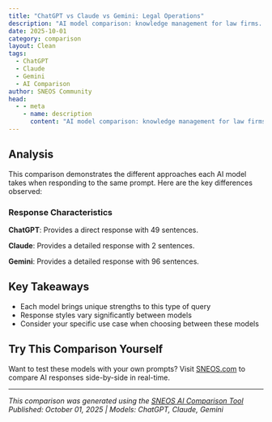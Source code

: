 ```yaml
---
title: "ChatGPT vs Claude vs Gemini: Legal Operations"
description: "AI model comparison: knowledge management for law firms..."
date: 2025-10-01
category: comparison
layout: Clean
tags:
  - ChatGPT
  - Claude
  - Gemini
  - AI Comparison
author: SNEOS Community
head:
  - - meta
    - name: description
      content: "AI model comparison: knowledge management for law firms..."
---
```


<ChatComparison
  title="ChatGPT vs Claude vs Gemini: Legal Operations"
  prompt="knowledge management for law firms"
  :responses='{
    "ChatGPT": "Certainly! Knowledge management (KM) in law firms involves capturing, organizing, sharing, and utilizing the collective knowledge and expertise within the firm to improve efficiency, service quality, and competitive advantage. Here\u2019s an overview of knowledge management specifically tailored for law firms:\n\n### What is Knowledge Management in Law Firms?\nKnowledge management refers to the process of systematically managing an organization\u0027s knowledge assets to create value and meet tactical \u0026 strategic requirements. In law firms, KM helps lawyers and staff access the right information at the right time, avoid reinventing the wheel, and deliver better client service.\n\n---\n\n### Importance of Knowledge Management for Law Firms\n\n- **Improved Efficiency:** Lawyers can quickly find precedents, templates, and research, reducing time spent on routine tasks.\n- **Consistency and Quality:** Ensures consistent legal advice by using standardized documents and best practices.\n- **Client Service:** Faster, more accurate responses enhance client satisfaction.\n- **Competitive Advantage:** Leveraging proprietary expertise and insights to stand out in a competitive market.\n- **Risk Management:** Minimizes errors by maintaining up-to-date legal knowledge and compliance information.\n- **Knowledge Retention:** Retains critical knowledge when lawyers leave or retire.\n\n---\n\n### Key Components of Knowledge Management in Law Firms\n\n1. **Knowledge Capture:**\n   - Collecting tacit knowledge (experienced lawyers\u2019 know-how) and explicit knowledge (documents, templates).\n   - Using tools like interviews, debriefings, and after-action reviews.\n   - Documenting case studies, practice notes, and legal precedents.\n\n2. **Knowledge Organization and Storage:**\n   - Centralized knowledge repositories (intranets, document management systems).\n   - Categorization and metadata tagging for easy retrieval.\n   - Maintaining a library of templates, checklists, and standard clauses.\n\n3. **Knowledge Sharing:**\n   - Collaboration tools (Microsoft Teams, Slack, etc.).\n   - Communities of practice and expert networks within the firm.\n   - Internal newsletters, webinars, and training sessions.\n   - Encouraging mentoring and knowledge exchange among staff.\n\n4. **Knowledge Application:**\n   - Integrating KM tools with daily workflows.\n   - Using precedent databases and legal research tools.\n   - Leveraging AI and analytics for predictive insights and contract review.\n\n---\n\n### Technologies Supporting KM in Law Firms\n\n- **Document Management Systems (DMS):** iManage, NetDocuments.\n- **Knowledge Bases and Intranets:** Custom portals for firm-wide access.\n- **Collaboration Platforms:** Microsoft 365, Slack, Zoom.\n- **Legal Research Databases:** Westlaw, LexisNexis.\n- **Artificial Intelligence:** Tools like ROSS Intelligence, Kira Systems for contract analysis and legal research.\n- **Practice Management Software:** Clio, MyCase integrated with KM features.\n\n---\n\n### Challenges in Implementing KM in Law Firms\n\n- Cultural resistance to sharing knowledge (knowledge hoarding).\n- Maintaining up-to-date, relevant content.\n- Encouraging consistent use of KM tools.\n- Balancing confidentiality and information sharing.\n- Measuring impact and ROI of KM initiatives.\n\n---\n\n### Best Practices\n\n- Leadership buy-in and clear KM strategy aligned with firm goals.\n- Focus on user-friendly technology tailored for legal workflows.\n- Incentivize knowledge sharing through recognition and rewards.\n- Continuous training and support for KM tools.\n- Regularly updating and auditing the knowledge base.\n- Encouraging collaboration and building a knowledge-sharing culture.\n\n---\n\n### Conclusion\n\nEffective knowledge management in law firms enhances productivity, supports quality legal work, and improves client outcomes. By combining the right strategies, culture, and technology, law firms can turn their collective knowledge into a powerful asset.\n\n---\n\nIf you want, I can help you draft a KM strategy specifically for your law firm or recommend specific tools.",
    "Claude": "# Knowledge Management for Law Firms\n\nKnowledge management (KM) in law firms involves systematically capturing, organizing, and sharing the collective knowledge and expertise of attorneys and staff to improve efficiency, service quality, and competitive advantage.\n\n## Key Components\n\n### **Document Management**\n- **Legal precedents** and case law databases\n- **Contract templates** and standard forms\n- **Brief banks** and pleading libraries\n- **Research memoranda** and legal opinions\n- **Client work product** archives\n\n### **Expertise Location**\n- **Attorney profiles** with practice areas and specializations\n- **Matter experience** databases\n- **Contact networks** and referral sources\n- **External expert** directories\n\n### **Process Knowledge**\n- **Practice guides** and procedural checklists\n- **Client service** protocols\n- **Matter management** workflows\n- **Billing and administrative** procedures\n\n## Implementation Strategies\n\n### **Technology Solutions**\n- **Document management systems** (DMS)\n- **Legal research platforms** (Westlaw, Lexis)\n- **Collaboration tools** (SharePoint, Teams)\n- **Practice management software**\n- **AI-powered search** and categorization tools\n\n### **Cultural Elements**\n- **Incentive structures** for knowledge sharing\n- **Time allocation** for KM activities\n- **Training programs** on KM tools and processes\n- **Leadership support** and modeling\n\n### **Organizational Structure**\n- **Knowledge managers** or librarians\n- **Practice group** KM champions\n- **IT support** specialists\n- **Training coordinators**\n\n## Benefits\n\n### **Efficiency Gains**\n- Reduced research time\n- Faster document drafting\n- Elimination of duplicated work\n- Streamlined onboarding\n\n### **Quality Improvements**\n- Access to best practices\n- Consistent work product\n- Reduced errors and omissions\n- Enhanced client service\n\n### **Strategic Advantages**\n- Better resource utilization\n- Improved competitive positioning\n- Enhanced client retention\n- Facilitated business development\n\n## Common Challenges\n\n### **Technical Issues**\n- **Integration** difficulties between systems\n- **Search functionality** limitations\n- **Version control** problems\n- **Security and confidentiality** concerns\n\n### **Cultural Barriers**\n- **Time constraints** and billing pressures\n- **Competitive dynamics** between attorneys\n- **Resistance to change**\n- **Information hoarding** tendencies\n\n### **Resource Constraints**\n- **Budget limitations** for technology\n- **Staff time** for content creation and maintenance\n- **Training costs**\n- **Ongoing maintenance** requirements\n\n## Best Practices\n\n### **Content Strategy**\n- **Standardize formats** and templates\n- **Regular content audits** and updates\n- **Clear taxonomy** and metadata standards\n- **Quality control** processes\n\n### **User Adoption**\n- **Make systems intuitive** and easy to use\n- **Integrate with daily workflows**\n- **Provide ongoing training** and support\n- **Demonstrate clear value** and ROI\n\n### **Governance**\n- **Establish clear policies** and procedures\n- **Define roles and responsibilities**\n- **Regular system maintenance** and updates\n- **Performance metrics** and evaluation\n\n## Success Metrics\n\n- **Usage statistics** for KM systems\n- **Time savings** in research and drafting\n- **Client satisfaction** scores\n- **Knowledge reuse** rates\n- **Revenue per attorney** improvements\n- **New business** generated from expertise visibility\n\n## Future Trends\n\n### **Artificial Intelligence**\n- **Predictive analytics** for case outcomes\n- **Automated document** review and analysis\n- **Intelligent search** and recommendation engines\n- **Natural language processing** for contract analysis\n\n### **Collaboration Tools**\n- **Real-time collaboration** platforms\n- **Mobile accessibility**\n- **Social networking** for expertise sharing\n- **Video knowledge sharing**\n\nEffective knowledge management requires a balanced approach combining the right technology, supportive culture, and ongoing commitment from firm leadership to create lasting value.",
    "Gemini": "## Knowledge Management for Law Firms: A Comprehensive Overview\n\nKnowledge Management (KM) is a critical function for modern law firms, enabling them to leverage their collective experience, expertise, and information assets to improve efficiency, client service, and profitability.  It\u0027s about capturing, organizing, sharing, and applying knowledge effectively.\n\nHere\u0027s a breakdown of the key aspects of KM in the legal context:\n\n**1. Why is Knowledge Management Important for Law Firms?**\n\n* **Improved Efficiency:**\n    * **Reduced Redundancy:**  Prevents reinventing the wheel by making past work products, research, and expertise readily available.\n    * **Faster Turnaround Times:** Allows lawyers to quickly access relevant information and complete tasks more efficiently.\n    * **Standardized Processes:**  Promotes consistent and efficient workflows across the firm.\n* **Enhanced Client Service:**\n    * **Better Advice:**  Provides access to a broader range of perspectives and insights, leading to more informed and effective advice.\n    * **Consistent Quality:**  Ensures that clients receive consistently high-quality service regardless of which lawyer or team is handling their matter.\n    * **Competitive Advantage:**  Demonstrates the firm\u0027s depth of expertise and commitment to providing exceptional service.\n* **Increased Profitability:**\n    * **Billable Hours Savings:**  Reduces time spent on research and document creation.\n    * **Attract and Retain Talent:**  A strong KM program attracts top legal talent by fostering a culture of learning and collaboration.\n    * **Improved Risk Management:**  Centralized access to legal research and precedents reduces the risk of errors and omissions.\n* **Facilitating Innovation:**  Encourages the sharing of ideas and best practices, leading to innovation in legal service delivery.\n* **Business Development:**  Allows lawyers to leverage firm expertise to identify new business opportunities and create compelling marketing materials.\n* **Continuity and Succession Planning:**  Captures the knowledge of senior lawyers before they retire or leave the firm.\n\n**2. Key Components of a Law Firm Knowledge Management System:**\n\n* **Content Management System (CMS):**\n    * **Purpose:**  A central repository for storing, organizing, and retrieving knowledge assets.\n    * **Examples:**  iManage Work, NetDocuments, SharePoint, HighQ\n    * **Features:**  Document management, version control, search functionality, security permissions, metadata tagging.\n* **Knowledge Databases:**\n    * **Purpose:**  Structured collections of specific types of knowledge, such as legal precedents, industry research, or client information.\n    * **Examples:**  LexisNexis, Westlaw, Bloomberg Law, internal databases of legal memoranda and briefs.\n    * **Features:**  Advanced search capabilities, legal research tools, case analysis, and annotations.\n* **Expertise Locators (Find an Expert):**\n    * **Purpose:**  Helps lawyers identify and connect with colleagues who have specific expertise in a particular area of law or industry.\n    * **Examples:**  Internal directories, skill matrices, knowledge maps.\n    * **Features:**  Searchable profiles, skill tagging, project histories.\n* **Collaboration Tools:**\n    * **Purpose:**  Facilitate communication and collaboration among lawyers, regardless of location.\n    * **Examples:**  Microsoft Teams, Slack, Zoom, dedicated project management platforms.\n    * **Features:**  Instant messaging, video conferencing, file sharing, task management, knowledge sharing forums.\n* **Communities of Practice:**\n    * **Purpose:**  Groups of lawyers who share a common area of interest or expertise and who meet regularly to share knowledge and best practices.\n    * **Examples:**  A cybersecurity community, a litigation community, a real estate community.\n    * **Features:**  Regular meetings, online forums, guest speakers, collaborative projects.\n* **Training and Development Programs:**\n    * **Purpose:**  Provide lawyers with the skills and knowledge they need to effectively use the firm\u0027s KM system.\n    * **Examples:**  Onboarding programs, software training, legal research workshops.\n    * **Features:**  Hands-on exercises, real-world case studies, expert instructors.\n* **Lessons Learned Databases:**\n    * **Purpose:**  Capture and share insights from past matters, both successes and failures.\n    * **Examples:**  Post-matter debriefing reports, project retrospectives.\n    * **Features:**  Searchable database of lessons learned, tagged by practice area, industry, and legal issue.\n\n**3. Implementation Strategies for Law Firm Knowledge Management:**\n\n* **Develop a KM Strategy:**  Define clear goals and objectives for the KM program, aligned with the firm\u0027s overall strategic priorities.  Consider:\n    * **What are the firm\u0027s biggest knowledge gaps or challenges?**\n    * **What are the most critical areas for improvement?**\n    * **How will success be measured?** (KPIs)\n* **Secure Leadership Support:**  Gain buy-in from senior partners and firm management to ensure that the KM program receives the necessary resources and support.\n* **Form a KM Team:**  Establish a dedicated team responsible for developing, implementing, and maintaining the KM program.  This team typically includes:\n    * **Chief Knowledge Officer (CKO) or Knowledge Manager:**  Leads the KM program and oversees all KM activities.\n    * **Knowledge Attorneys:**  Legal professionals with expertise in knowledge management who are responsible for curating and maintaining knowledge assets.\n    * **IT Specialists:**  Provide technical support for the KM system.\n    * **Training Specialists:**  Develop and deliver training programs for lawyers and staff.\n* **Conduct a Knowledge Audit:**  Identify the firm\u0027s existing knowledge assets, including documents, databases, and expert knowledge.\n* **Choose the Right Technology:**  Select a KM system that meets the firm\u0027s specific needs and budget.  Consider factors such as:\n    * **Scalability:**  Can the system grow as the firm\u0027s needs evolve?\n    * **Ease of Use:**  Is the system user-friendly and intuitive?\n    * **Integration:**  Does the system integrate with the firm\u0027s other IT systems?\n    * **Security:**  Does the system provide adequate security to protect sensitive client information?\n* **Develop Policies and Procedures:**  Establish clear policies and procedures for capturing, organizing, sharing, and using knowledge.\n* **Promote a Culture of Knowledge Sharing:**  Encourage lawyers and staff to actively participate in the KM program by sharing their knowledge and expertise.  This can be achieved through:\n    * **Incentives and Recognition:**  Reward individuals and teams for their contributions to the KM program.\n    * **Communication and Promotion:**  Regularly communicate the benefits of the KM program and promote its use.\n    * **Training and Support:**  Provide ongoing training and support to help lawyers and staff effectively use the KM system.\n* **Measure and Evaluate:**  Regularly measure the effectiveness of the KM program and make adjustments as needed.  Key metrics to track include:\n    * **Usage Rates:**  How often are lawyers and staff using the KM system?\n    * **Time Savings:**  How much time are lawyers saving by using the KM system?\n    * **Client Satisfaction:**  How does the KM program impact client satisfaction?\n    * **Financial Performance:**  How does the KM program impact the firm\u0027s profitability?\n\n**4. Challenges to Implementing KM in Law Firms:**\n\n* **Lack of Lawyer Buy-in:** Lawyers may be resistant to sharing their knowledge or using a KM system.  Addressing this requires demonstrating the value proposition and making the system easy to use.\n* **Time Constraints:**  Lawyers are often too busy to dedicate time to KM activities. Streamlining processes and integrating KM into their workflow can help.\n* **Culture of Independence:**  Law firms often have a culture of independence, which can make it difficult to promote collaboration and knowledge sharing.  This requires cultural shifts, leadership support, and demonstrating the benefits of collaboration.\n* **Data Security and Confidentiality:**  Law firms must ensure that their KM systems are secure and that client information is protected. Robust security measures and compliance policies are essential.\n* **Technology Integration:**  Integrating a KM system with existing IT systems can be challenging.  Careful planning and a well-defined integration strategy are crucial.\n* **Measuring ROI:**  Quantifying the return on investment (ROI) of a KM program can be difficult.  Establishing clear metrics and tracking progress is essential.\n\n**5. Emerging Trends in Law Firm Knowledge Management:**\n\n* **Artificial Intelligence (AI):** AI is being used to automate KM tasks, such as legal research, document review, and knowledge extraction.\n* **Machine Learning (ML):** ML algorithms are being used to personalize knowledge recommendations and improve search accuracy.\n* **Big Data Analytics:** Big data analytics are being used to identify trends and patterns in legal data, which can be used to improve decision-making and identify new business opportunities.\n* **Cloud-Based KM Systems:**  Cloud-based KM systems are becoming increasingly popular due to their scalability, cost-effectiveness, and ease of use.\n* **Mobile KM:**  Mobile KM applications are allowing lawyers to access knowledge and collaborate with colleagues from anywhere, at any time.\n* **Visual Knowledge Management:** Using visual tools like mind maps, process diagrams, and infographics to represent and share complex information.\n\n**6.  Examples of Knowledge Assets:**\n\n* **Precedent documents:** Model contracts, pleadings, briefs, and other legal documents.\n* **Legal memoranda and opinions:** Analysis of legal issues and advice to clients.\n* **Training materials:** Presentations, videos, and written materials used to train lawyers and staff.\n* **Client information:** Client contact information, matter details, and billing records.\n* **Industry research:** Reports, articles, and other resources related to specific industries.\n* **Expertise profiles:** Profiles of lawyers and staff with specific skills and knowledge.\n* **Best practices:**  Guidelines for completing specific tasks or processes.\n* **Lessons learned:** Insights from past matters, both successes and failures.\n\n**Conclusion:**\n\nKnowledge management is a strategic imperative for law firms that want to improve efficiency, enhance client service, increase profitability, and maintain a competitive edge. By implementing a comprehensive KM program, law firms can leverage their collective knowledge and expertise to achieve their business goals.  A successful KM program requires careful planning, strong leadership support, a dedicated KM team, the right technology, and a culture of knowledge sharing.\n"
  }'
  published-date="21:54"
/>

## Analysis

This comparison demonstrates the different approaches each AI model takes when responding to the same prompt. Here are the key differences observed:

### Response Characteristics

**ChatGPT**: Provides a direct response with 49 sentences. 

**Claude**: Provides a detailed response with 2 sentences. 

**Gemini**: Provides a detailed response with 96 sentences. 

## Key Takeaways

- Each model brings unique strengths to this type of query
- Response styles vary significantly between models
- Consider your specific use case when choosing between these models

## Try This Comparison Yourself

Want to test these models with your own prompts? Visit [SNEOS.com](https://sneos.com) to compare AI responses side-by-side in real-time.

---

*This comparison was generated using the [SNEOS AI Comparison Tool](https://sneos.com)*
*Published: October 01, 2025 | Models: ChatGPT, Claude, Gemini*

